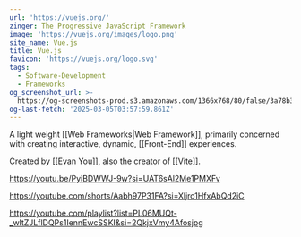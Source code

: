```yaml
---
url: 'https://vuejs.org/'
zinger: The Progressive JavaScript Framework
image: 'https://vuejs.org/images/logo.png'
site_name: Vue.js
title: Vue.js
favicon: 'https://vuejs.org/logo.svg'
tags:
  - Software-Development
  - Frameworks
og_screenshot_url: >-
  https://og-screenshots-prod.s3.amazonaws.com/1366x768/80/false/3a78b3c445792226b76bca27d20a036a9ed8fd87be1f3d02f79cf786cf03f6cc.jpeg
og-last-fetch: '2025-03-05T03:57:59.861Z'
---
```



A light weight [[Web Frameworks|Web Framework]], primarily concerned with creating interactive, dynamic, [[Front-End]] experiences. 

Created by [[Evan You]], also the creator of [[Vite]].

https://youtu.be/PyiBDWWJ-9w?si=UAT6sAl2Me1PMXFv

https://youtube.com/shorts/Aabh97P31FA?si=Xljro1HfxAbQd2iC

https://youtube.com/playlist?list=PL06MUQt-_wltZJLflDQPs1IennEwcSSKI&si=2QkjxVmy4Afosjpg